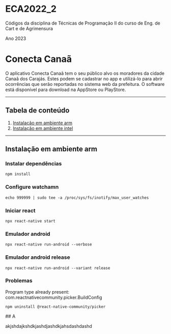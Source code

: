 # ECA2022_2

Códigos da disciplina de Técnicas de Programação II do curso de Eng. de Cart e de Agrimensura

Ano 2023 


# Conecta Canaã

O aplicativo Conecta Canaã tem o seu público alvo os moradores da cidade Canaã dos Carajás. Estes podem se cadastrar no app e utilizá-lo para abrir ocorrências que serão reportadas no sistema web da prefeitura. O software está disponível para download na AppStore ou PlayStore.

*******
## Tabela de conteúdo

   1. [Instalação em ambiente arm](#arm)
   2. [Instalação em ambiente intel](#intel)

*******

<div id='arm'/>  

## Instalação em ambiente arm

### Instalar dependências
`npm install`

### Configure watchamn
`echo 999999 | sudo tee -a /proc/sys/fs/inotify/max_user_watches`

### Iniciar react
`npx react-native start`

### Emulador android
`npx react-native run-android --verbose`

### Emulador android release
`npx react-native run-android --variant release`

### Problemas
Program type already present: com.reactnativecommunity.picker.BuildConfig

`npm uninstall @react-native-community/picker`


<div id='intel'/>  
## A

akjshdajkshdkjashdjashdkjahsdashdashd
